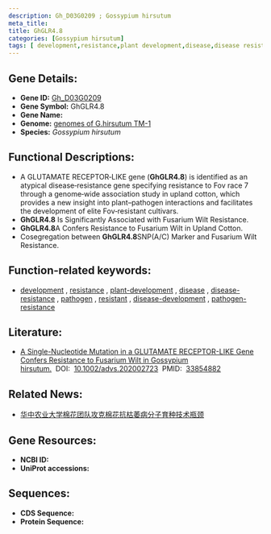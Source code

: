 ```yaml
---
description: Gh_D03G0209 ; Gossypium hirsutum
meta_title:
title: GhGLR4.8
categories: [Gossypium hirsutum]
tags: [ development,resistance,plant development,disease,disease resistance,pathogen,resistant,disease development,pathogen resistance ]
---
```


## Gene Details:
- **Gene ID:**	[Gh_D03G0209]()
- **Gene Symbol:** GhGLR4.8
- **Gene Name:** 
- **Genome:** [genomes of G.hirsutum TM-1]()
- **Species:** *Gossypium hirsutum*

## Functional Descriptions:
   - A GLUTAMATE RECEPTOR‐LIKE gene (**GhGLR4.8**) is identified as an atypical disease‐resistance gene specifying resistance to Fov race 7 through a genome‐wide association study in upland cotton, which provides a new insight into plant–pathogen interactions and facilitates the development of elite Fov‐resistant cultivars.
   - **GhGLR4.8** Is Significantly Associated with Fusarium Wilt Resistance.
   - **GhGLR4.8**A Confers Resistance to Fusarium Wilt in Upland Cotton.
   - Cosegregation between **GhGLR4.8**SNP(A/C) Marker and Fusarium Wilt Resistance.

## Function-related keywords:
   - [development](/tags/development/)&nbsp;,&nbsp;[resistance](/tags/resistance/)&nbsp;,&nbsp;[plant-development](/tags/plant-development/)&nbsp;,&nbsp;[disease](/tags/disease/)&nbsp;,&nbsp;[disease-resistance](/tags/disease-resistance/)&nbsp;,&nbsp;[pathogen](/tags/pathogen/)&nbsp;,&nbsp;[resistant](/tags/resistant/)&nbsp;,&nbsp;[disease-development](/tags/disease-development/)&nbsp;,&nbsp;[pathogen-resistance](/tags/pathogen-resistance/)

## Literature:
   - [A Single-Nucleotide Mutation in a GLUTAMATE RECEPTOR-LIKE Gene Confers Resistance to Fusarium Wilt in Gossypium hirsutum.]( https://www.ncbi.nlm.nih.gov/pmc/articles/PMC8025038/)&nbsp;&nbsp;DOI:&nbsp;&nbsp;[10.1002/advs.202002723](https://www.ncbi.nlm.nih.gov/pmc/articles/PMC8025038/)&nbsp;&nbsp;PMID:&nbsp;&nbsp;[33854882](https://pubmed.ncbi.nlm.nih.gov/33854882/)

## Related News:
   - [华中农业大学棉花团队攻克棉花抗枯萎病分子育种技术瓶颈](https://mp.weixin.qq.com/s?__biz=MzIyOTY2NDYyNQ==&mid=2247508883&idx=4&sn=f0c009c6e96feab3f639d5cb1ed124df&chksm=e8bdd18ddfca589b16a3f37dd09f83ea9809533d96cb81dc4c2ae8373033c65f4af4c14cf93e&scene=27#wechat_redirect)

## Gene Resources:
- **NCBI ID:**  [](https://www.ncbi.nlm.nih.gov/gene/?term=)
- **UniProt accessions:** [](https://www.uniprot.org/uniprotkb//entry)



## Sequences:
- **CDS Sequence:**
- **Protein Sequence:**
